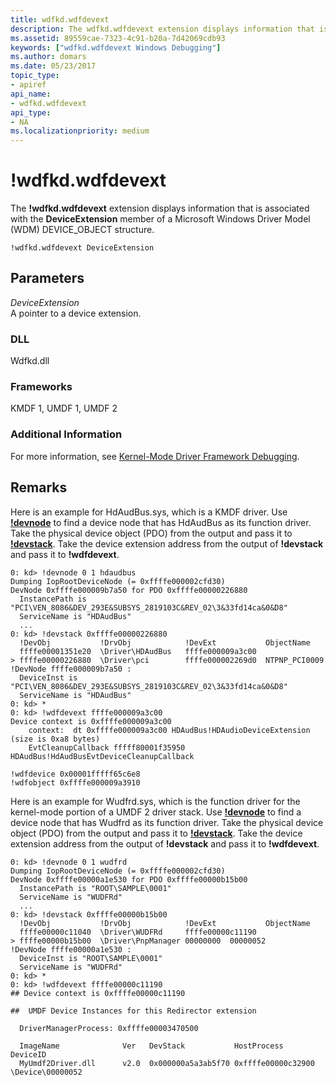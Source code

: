 ```yaml
---
title: wdfkd.wdfdevext
description: The wdfkd.wdfdevext extension displays information that is associated with the DeviceExtension member of a Microsoft Windows Driver Model (WDM) DEVICE_OBJECT structure.
ms.assetid: 89559cae-7323-4c91-b20a-7d42069cdb93
keywords: ["wdfkd.wdfdevext Windows Debugging"]
ms.author: domars
ms.date: 05/23/2017
topic_type:
- apiref
api_name:
- wdfkd.wdfdevext
api_type:
- NA
ms.localizationpriority: medium
---
```


# !wdfkd.wdfdevext


The **!wdfkd.wdfdevext** extension displays information that is associated with the **DeviceExtension** member of a Microsoft Windows Driver Model (WDM) DEVICE\_OBJECT structure.

```dbgcmd
!wdfkd.wdfdevext DeviceExtension
```

## <span id="Parameters"></span><span id="parameters"></span><span id="PARAMETERS"></span>Parameters


<span id="_______DeviceExtension______"></span><span id="_______deviceextension______"></span><span id="_______DEVICEEXTENSION______"></span> *DeviceExtension*   
A pointer to a device extension.

### <span id="DLL"></span><span id="dll"></span>DLL

Wdfkd.dll

### <span id="Frameworks"></span><span id="frameworks"></span><span id="FRAMEWORKS"></span>Frameworks

KMDF 1, UMDF 1, UMDF 2

### <span id="Additional_Information"></span><span id="additional_information"></span><span id="ADDITIONAL_INFORMATION"></span>Additional Information

For more information, see [Kernel-Mode Driver Framework Debugging](kernel-mode-driver-framework-debugging.md).

Remarks
-------

Here is an example for HdAudBus.sys, which is a KMDF driver. Use [**!devnode**](-devnode.md) to find a device node that has HdAudBus as its function driver. Take the physical device object (PDO) from the output and pass it to [**!devstack**](-devstack.md). Take the device extension address from the output of **!devstack** and pass it to **!wdfdevext**.

```dbgcmd
0: kd> !devnode 0 1 hdaudbus
Dumping IopRootDeviceNode (= 0xffffe000002cfd30)
DevNode 0xffffe000009b7a50 for PDO 0xffffe00000226880
  InstancePath is "PCI\VEN_8086&DEV_293E&SUBSYS_2819103C&REV_02\3&33fd14ca&0&D8"
  ServiceName is "HDAudBus"
  ...
0: kd> !devstack 0xffffe00000226880
  !DevObj           !DrvObj            !DevExt           ObjectName
  ffffe00001351e20  \Driver\HDAudBus   ffffe000009a3c00  
> ffffe00000226880  \Driver\pci        ffffe000002269d0  NTPNP_PCI0009
!DevNode ffffe000009b7a50 :
  DeviceInst is "PCI\VEN_8086&DEV_293E&SUBSYS_2819103C&REV_02\3&33fd14ca&0&D8"
  ServiceName is "HDAudBus"
0: kd> *
0: kd> !wdfdevext ffffe000009a3c00
Device context is 0xffffe000009a3c00
    context:  dt 0xffffe000009a3c00 HDAudBus!HDAudioDeviceExtension (size is 0xa8 bytes)
    EvtCleanupCallback fffff80001f35950 HDAudBus!HdAudBusEvtDeviceCleanupCallback

!wdfdevice 0x00001fffff65c6e8                        
!wdfobject 0xffffe000009a3910
```

Here is an example for Wudfrd.sys, which is the function driver for the kernel-mode portion of a UMDF 2 driver stack. Use [**!devnode**](-devnode.md) to find a device node that has Wudfrd as its function driver. Take the physical device object (PDO) from the output and pass it to [**!devstack**](-devstack.md). Take the device extension address from the output of **!devstack** and pass it to **!wdfdevext**.

```dbgcmd
0: kd> !devnode 0 1 wudfrd
Dumping IopRootDeviceNode (= 0xffffe000002cfd30)
DevNode 0xffffe00000a1e530 for PDO 0xffffe00000b15b00
  InstancePath is "ROOT\SAMPLE\0001"
  ServiceName is "WUDFRd"
  ...
0: kd> !devstack 0xffffe00000b15b00
  !DevObj           !DrvObj            !DevExt           ObjectName
  ffffe00000c11040  \Driver\WUDFRd     ffffe00000c11190  
> ffffe00000b15b00  \Driver\PnpManager 00000000  00000052
!DevNode ffffe00000a1e530 :
  DeviceInst is "ROOT\SAMPLE\0001"
  ServiceName is "WUDFRd"
0: kd> *
0: kd> !wdfdevext ffffe00000c11190
## Device context is 0xffffe00000c11190

##  UMDF Device Instances for this Redirector extension

  DriverManagerProcess: 0xffffe00003470500

  ImageName              Ver   DevStack           HostProcess        DeviceID      
  MyUmdf2Driver.dll      v2.0  0x000000a5a3ab5f70 0xffffe00000c32900  \Device\00000052
```

 

 





